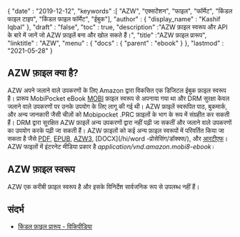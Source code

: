 {
  "date" : "2019-12-12",
  "keywords" :[ "AZW", "एक्सटेंशन", "फाइल", "फॉर्मेट", "किंडल फाइल टाइप", "किंडल फाइल फॉर्मेट", "ईबुक"],
  "author" : {
    "display_name" : "Kashif Iqbal"
},
  "draft" : "false",
  "toc" : true,
  "description" :"AZW फ़ाइल स्वरूप और API के बारे में जानें जो AZW फ़ाइलें बना और खोल सकते हैं।",
  "title" :"AZW फ़ाइल प्रारूप",
  "linktitle" : "AZW",
  "menu" : {
    "docs" : {
      "parent" : "ebook"
}
},
  "lastmod" : "2021-05-28"
}

## AZW फ़ाइल क्या है?

AZW अपने जलाने वाले उपकरणों के लिए Amazon द्वारा विकसित एक डिजिटल ईबुक फ़ाइल स्वरूप है। प्रारूप MobiPocket eBook [MOBI](/hi/ebook/mobi/) फ़ाइल स्वरूप से अपनाया गया था और DRM सुरक्षा केवल जलाने वाले उपकरणों पर उनके उपयोग के लिए लागू की गई थी। AZW फ़ाइलें स्वरूपित पाठ, बुकमार्क, और अन्य जानकारी जैसी चीज़ों को Mobipocket .PRC फ़ाइलों के भाग के रूप में संग्रहीत कर सकती हैं। DRM द्वारा सुरक्षित AZW फ़ाइलें अन्य उपकरणों द्वारा नहीं पढ़ी जा सकतीं और जलाने वाले उपकरणों का उपयोग करके पढ़ी जा सकती हैं। AZW फ़ाइलों को कई अन्य फ़ाइल स्वरूपों में परिवर्तित किया जा सकता है जैसे [PDF](/hi/pdf/), [EPUB](/hi/ebook/epub/), [AZW3](/hi/ebook/azw3/), [DOCX](/hi/word -प्रोसेसिंग/डॉक्क्स/), और [आरटीएफ](/hi/word-processing/आरटीएफ/)। AZW फाइलों में इंटरनेट मीडिया प्रकार है *application/vnd.amazon.mobi8-ebook*।

## AZW फ़ाइल स्वरूप

AZW एक करीबी फ़ाइल स्वरूप है और इसके विनिर्देश सार्वजनिक रूप से उपलब्ध नहीं हैं।

## संदर्भ ##

* [किंडल फ़ाइल प्रारूप - विकिपीडिया](https://en.wikipedia.org/wiki/Kindle_File_Format)

